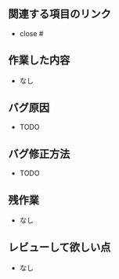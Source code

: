 <!-- GitHub Copilot コードレビューへの指示: このプルリクエストをレビューし、コメントする際は日本語でお願いします。 -->


<!-- バグ修正のPRテンプレート -->
## 関連する項目のリンク
* close #

## 作業した内容
* なし

## バグ原因
* TODO

## バグ修正方法
* TODO

## 残作業
* なし

## レビューして欲しい点
* なし

